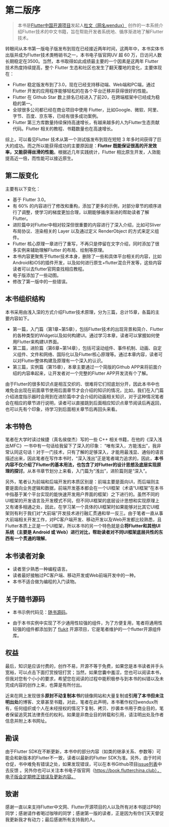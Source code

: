 # 第二版序

> 本书是[Flutter中国开源项目](https://github.com/flutterchina)发起人[杜文（网名wendux）](https://github.com/wendux) 创作的一本系统介绍Flutter技术的中文书籍，旨在帮助开发者系统地、循序渐进地了解Flutter技术。

转眼间从本书第一版电子版发布到现在已经接近两年时间，这两年中，本书实体书出版并成为Flutter技术类畅销书之一，本书电子版官网UV 超 60 万，日访问人数长期稳定在3500。当然，本书取得如此成绩最主要的一个因素是这两年 Flutter 技术热度持续提高，整个 Flutter 生态和社区也发生了翻天覆地的变化，主要体现在：

- Flutter 稳定版发布到了3.0，现在已经支持移动端、Web端和PC端，通过Flutter 开发的应用程序能够轻松的在各个平台迁移并获得很好的性能。
- Flutter 在 Github Star 数上排名已经进入了前20，在跨端框架中已经成为稳稳的第一。
- 全球很多公司都已经在商业项目中使用 Flutter，比如Google、微软、阿里、字节、百度、京东等，已经有很多成功案例。
- Flutter 第三方库数量持续保持高速增长，有越来越多的人为Flutter生态贡献代码。Flutter 相关的教程、书籍数量也在高速增长。

综上，可以看见Flutter 技术从第一个测试版发布到现在短短 3 年多时间获得了巨大的成功。而之所以能获得成功的主要原因是：**Flutter 既能保证很高的开发效率，又能获得丝滑的性能**。根据近几年实践统计，Flutter 相比原生开发，人效能提高近一倍，而性能可以接近原生。

## 第二版变化

主要有以下变化：

- 基于 Flutter 3.0。
- 有 60% 的内容进行了修改和重构，添加了更多的示例，对部分章节的顺序进行了调整，使学习的梯度更加合理，以期能够循序渐进的帮助读者了解Flutter。
- 进阶篇中对Flutter中相对较深但很重要的内容进行了深入介绍，比如可Sliver布局协议、渲染相关的 Layer 以及通过定义 RenderObject 的方式来定义组件。
- Flutter 核心原理一章进行了重写，不再只是停留在文字介绍，同时添加了很多实例来辅助理解Flutter 的布局、绘制等原理。
- 本书内容更聚焦于flutter技术本身，删除了一些和具体平台相关的内容，比如Android和iOS的插件开发，以及如何进行原生+flutter混合开发等，这些内容读者可以去flutter官网查找相应教程。
- 电子版添加了一些动图。
- 修改了第一版中的一些错误。

## 本书组织结构

本书采用由浅入深的方式介绍Flutter技术原理，分为三篇，总计15章，各篇的主要内容如下。

- 第一篇，入门篇（第1章~第5章），包括Flutter技术的出现背景和简介、Flutter的各种类型的Widget以及如何构建UI。通过学习本章，读者可以掌握如何使用Flutter来构建UI界面。
- 第二篇，进阶篇（第6章~第14章），包括可滚动组件、事件机制、动画、自定义组件、文件和网络、国际化以及Flutter核心原理等。通过本章内容，读者可以对Flutter整体构建及原理有一个深入的认识。
- 第三篇，实例篇（第15章），本章主要通过一个简版的Github APP来将前面介绍的内容串起来，让开发者对一个完整的Flutter APP开发流有个了解。

由于Flutter的很多知识点是相互交织的、很难将它们彻底划分开，因此本书中也难免会出现在前面章节使用后面章节才会介绍的知识的情况，比如，我们在入门篇介绍进度指示器时会用到在进阶篇中才会介绍的动画相关知识，对于这种情况笔者会在相应的章节进行说明，读者可以直接跳到后面相应知识点章节阅读后再返回，也可以先有个印象，待学习到后面相关章节后再回头来看。

## 本书特色

笔者在大学时读过候捷（真名侯俊杰）写的一些 C++ 相关书籍，在他的《深入浅出MFC》一书中有一句话给我留下了深入的印象： “唯有深入，方能浅出”，我非常认同这句话！对于一门技术，只有了解的足够深入，才能用最浅显、通俗的语言描述出来，因此笔者在写作本书时，“深入浅出”正是笔者竭力追求的，因此，**本书内容不仅介绍了Flutter的基本用法，也包含了对Flutter的设计思想及底层实现原理的探讨**。从本书章节划分上来看，入门篇为“浅出”，进阶篇则是“深入”。

另外，笔者认为前端和后端开发的本质区别是：前端主要是面向UI，而后端则主要是面向业务逻辑和数据，前端开发基本都会在一个UI框架（术语“UI框架”在本书中指基于某个平台实现的能快速开发用户界面的框架）之下进行的。虽然不同的UI框架的开发语言及开发模式不同，但不同UI框架的底层设计思想和实现原理上又有诸多相通之处，因此，在学习某一个具体的UI框架时如果能够对比其它UI框架则有利于我们对“大前端”开发技术进行融汇贯通和举一反三。由于笔者一直从事大前端相关开发工作，对PC客户端开发、移动开发以及Web开发都比较熟悉，且Flutter本质上正是一个UI框架，所以本书的另一个特色就是会**将Flutter和其他UI系统（主要是 Android 或 Web）进行对比，帮助读者对不同UI框架底层共性的东西有一个贯通的理解**。

## 本书读者对象

- 读者至少熟悉一种编程语言。
- 读者最好接触过PC客户端、移动开发或Web前端开发中的一种。
- 本书不适合做为编程的入门读物。

## 关于随书源码

- 本书示例代码见：[随书源码](https://github.com/wendux/flutter_in_action_2)。

- 由于本书实例中实现了不少通用性较强的组件，为了方便复用，笔者将通用性较强的组件都添加到了 [flukit](https://github.com/flutterchina/flukit) 开源项目，它是笔者维护的一个flutter开源组件库。


## 权益

最后，知识是应该付费的，创作不易，开源不等于免费，如果您是本书读者并手头宽裕，可以点击下面打赏按钮打赏；当然，如果您囊中羞涩，您也可以阅读本书，但我对您有个小小的要求，希望您在阅读的过程中能积极参与到本书的纠错以及未完成内容的创作上来，也算是有所付出。

近来在网上发现很多**原封不动复制本书**的镜像网站和大量复制或**引用了本书但未注明出处**的博客、文章甚至书籍，对此，笔者在此声明，本书著作权归wendux所有，任何组织或个人在未经授权的情况下复制、拷贝、抄袭本书用于商业目的，笔者保留追究其法律责任的权利。如果是非商业目的转载和引用，请注明出处及作者信息并附上本书网址。

## 勘误

由于Flutter SDK在不断更新，本书中的部分内容（如类的继承关系、参数等）可能会和新版本的Flutter不一致，读者以最新的Flutter SDK为准。另外，由于时间仓促，书中难免有错误之处，如果发现错误，可以在本书Github项目[issue列表](https://github.com/flutterchina/flutter_in_action_2nd/issues)中去反馈 。另外你也可以关注本书电子版官网（https://book.flutterchina.club），电子版会定期修正错误及更新内容。

## 致谢

感谢一直以来支持Flutter中文网、Flutter开源项目的人以及所有对本书提过PR的同学；感谢请作者喝过咖啡的同学；感谢第一版的读者，正是因为有你们天天督促我更新我才有动力；最后感谢所有支持我的人。

